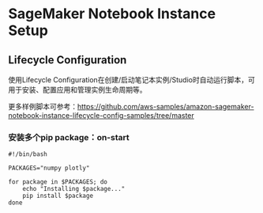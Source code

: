 # SageMaker Notebook Instance Setup

## Lifecycle Configuration
使用Lifecycle Configuration在创建/启动笔记本实例/Studio时自动运行脚本，可用于安装、配置应用和管理实例生命周期等。

更多样例脚本可参考：https://github.com/aws-samples/amazon-sagemaker-notebook-instance-lifecycle-config-samples/tree/master

### 安装多个pip package：on-start

```
#!/bin/bash

PACKAGES="numpy plotly"

for package in $PACKAGES; do
    echo "Installing $package..."
    pip install $package
done
```